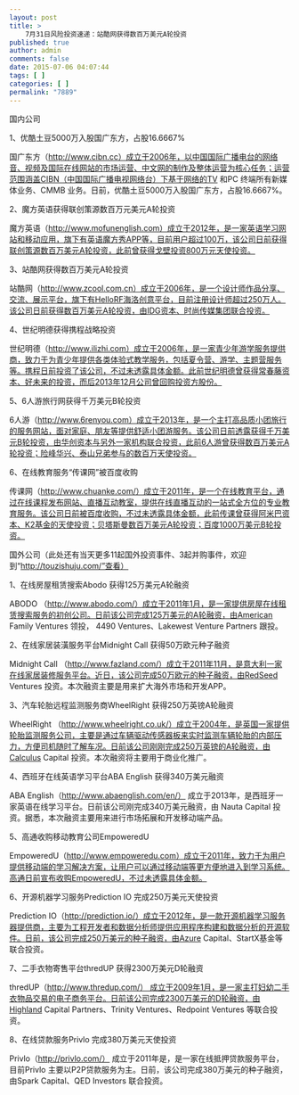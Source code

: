 ```yaml
---
layout: post
title: >
    7月31日风险投资速递：站酷网获得数百万美元A轮投资
published: true
author: admin
comments: false
date: 2015-07-06 04:07:44
tags: [ ]
categories: [ ]
permalink: "7889"
---
```



国内公司

1、优酷土豆5000万入股国广东方，占股16.6667%

国广东方（http://www.cibn.cc）成立于2006年，以中国国际广播电台的网络音、视频及国际在线网站的市场运营、中文网的制作及整体运营为核心任务；运营范围涵盖CIBN（中国国际广播电视网络台）下基于网络的TV 和PC 终端所有新媒体业务、CMMB 业务。日前，优酷土豆5000万入股国广东方，占股16.6667%。

2、魔方英语获得联创策源数百万元美元A轮投资

魔方英语（http://www.mofunenglish.com）成立于2012年，是一家英语学习网站和移动应用，旗下有英语魔方秀APP等，目前用户超过100万，该公司日前获得联创策源数百万美元A轮投资，此前曾获得戈壁投资800万元天使投资。

3、站酷网获得数百万美元A轮投资

站酷网（http://www.zcool.com.cn）成立于2006年，是一个设计师作品分享、交流、展示平台，旗下有HelloRF海洛创意平台，目前注册设计师超过250万人。该公司日前获得数百万美元A轮投资，由IDG资本、时尚传媒集团联合投资。

4、世纪明德获得携程战略投资

世纪明德（http://www.ilizhi.com）成立于2006年，是一家青少年游学服务提供商，致力于为青少年提供各类体验式教学服务，包括夏令营、游学、主题营服务等。携程日前投资了该公司，不过未透露具体金额。此前世纪明德曾获得常春藤资本、好未来的投资，而后2013年12月公司曾回购投资方股份。

5、6人游旅行网获得千万美元B轮投资

6人游（http://www.6renyou.com）成立于2013年，是一个主打高品质小团旅行的服务网站，面对家庭、朋友等提供舒适小团游服务。该公司日前透露获得千万美元B轮投资，由华创资本与另外一家机构联合投资，此前6人游曾获得数百万美元A轮投资；险峰华兴、泰山兄弟参与的数百万天使投资。

6、在线教育服务“传课网”被百度收购

传课网（http://www.chuanke.com/）成立于2011年，是一个在线教育平台，通过在线课程发布网站、直播互动教室，提供在线直播互动的一站式全方位的专业教育服务。该公司日前被百度收购，不过未透露具体金额，此前传课曾获得阿米巴资本、K2基金的天使投资；贝塔斯曼数百万美元A轮投资；百度1000万美元B轮投资。

国外公司（此处还有当天更多11起国外投资事件、3起并购事件，欢迎到“http://touzishuju.com/”查看）

1、在线房屋租赁搜索Abodo 获得125万美元A轮融资

ABODO （http://www.abodo.com/）成立于2011年1月，是一家提供房屋在线租赁搜索服务的初创公司。日前该公司完成125万美元的A轮融资，由American Family Ventures 领投， 4490 Ventures、Lakewest Venture Partners 跟投。

2、在线家居装潢服务平台Midnight Call 获得50万欧元种子融资

Midnight Call （http://www.fazland.com/）成立于2011年11月，是意大利一家在线家居装修服务平台。近日，该公司完成50万欧元的种子融资，由RedSeed Ventures 投资。本次融资主要是用来扩大海外市场和开发APP。

3、汽车轮胎远程监测服务商WheelRight 获得250万英镑A轮融资

WheelRight （http://www.wheelright.co.uk/）成立于2004年，是英国一家提供轮胎监测服务公司，主要是通过车辆驱动传感器板来实时监测车辆轮胎的内部压力，方便司机随时了解车况。日前该公司刚刚完成250万英镑的A轮融资，由Calculus Capital 投资。本次融资将主要用于商业化推广。

4、西班牙在线英语学习平台ABA English 获得340万美元融资

ABA English（http://www.abaenglish.com/en/） 成立于2013年，是西班牙一家英语在线学习平台。日前该公司刚完成340万美元融资，由 Nauta Capital 投资。据悉，本次融资主要用来进行市场拓展和开发移动端产品。

5、高通收购移动教育公司EmpoweredU

EmpoweredU（http://www.empoweredu.com）成立于2011年，致力于为用户提供移动端的学习解决方案，让用户可以通过移动端等更方便地进入到学习系统。高通日前宣布收购EmpoweredU，不过未透露具体金额。

6、开源机器学习服务Prediction IO 完成250万美元天使投资

Prediction IO（http://prediction.io/）成立于2012年，是一款开源机器学习服务器提供商，主要为工程开发者和数据分析师提供应用程序构建和数据分析的开源软件。日前，该公司完成250万美元的种子融资，由Azure Capital、StartX基金等联合投资。

7、二手衣物寄售平台thredUP 获得2300万美元D轮融资

thredUP（http://www.thredup.com/） 成立于2009年1月，是一家主打妇幼二手衣物品交易的电子商务平台。日前该公司完成2300万美元的D轮融资，由Highland Capital Partners、Trinity Ventures、Redpoint Ventures 等联合投资。

8、在线贷款服务Privlo 完成380万美元天使投资

Privlo（http://privlo.com/） 成立于2011年是，是一家在线抵押贷款服务平台，目前Privlo 主要以P2P贷款服务为主。日前，该公司完成380万美元的种子融资，由Spark Capital、QED Investors 联合投资。